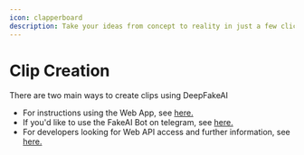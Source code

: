 ```yaml
---
icon: clapperboard
description: Take your ideas from concept to reality in just a few clicks
---
```


# Clip Creation

There are two main ways to create clips using DeepFakeAI

* For instructions using the Web App, see [here.](using-the-web-app.md)
* If you'd like to use the FakeAI Bot on telegram, see [here.](using-the-telegram-bot.md)
* For developers looking for Web API access and further information, see [here.](../advanced-features/web-api-access.md)
